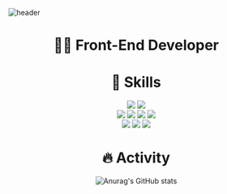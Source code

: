 ![header](https://capsule-render.vercel.app/api?type=waving&color=0:00C9FF,100:004FF9&height=300&section=header&text=Soohyeon%20Hwang&fontSize=90&fontColor=DDDDDD&animation=fadeIn&fontAlignY=38&desc=Welcome%20to%20my%20github%20profile&descAlignY=51&descAlign=62)
<div align="center">
  
  <h1> 🧑‍💻 Front-End Developer </h1>

  <h1> 🔨 Skills </h1>
  <img src="https://img.shields.io/badge/java-007396?style=flat-square&logo=java&logoColor=white" />
  <img src="https://img.shields.io/badge/C-A8B9CC?style=flat-square&logo=C&logoColor=white"/>
  <br>
  <img src="https://img.shields.io/badge/html5-E34F26?style=flat-square&logo=html5&logoColor=white" />
  <img src="https://img.shields.io/badge/CSS3-1572B6?style=flat-square&logo=css3&logoColor=white" />
  <img src="https://img.shields.io/badge/JavaScript-F7DF1E?style=flat-square&logo=JavaScript&logoColor=white" />
  <img src="https://img.shields.io/badge/TypeScript-3178C6?style=flat-square&logo=TypeScript&logoColor=white" />
  <br>
  <img src="https://img.shields.io/badge/React-61DAFB?style=flat-square&logo=React&logoColor=black" />
  <img src="https://img.shields.io/badge/React Native-61DAFB?style=flat-square&logo=React&logoColor=black" />
  <img src="https://img.shields.io/badge/flutter-02569B?style=flat-square&logo=flutter&logoColor=white" />
  <h1> 🔥 Activity </h1>
  
  ![Anurag's GitHub stats](https://github-readme-stats.vercel.app/api?username=Soohyeon02&show_icons=true&theme=graywhite)

</div>
